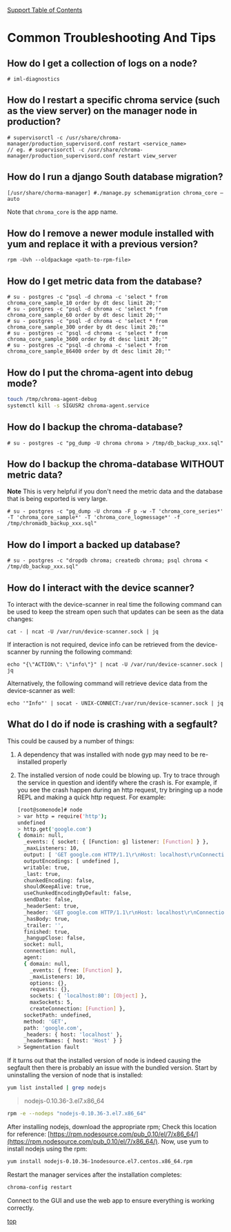 <a name="top"></a>
[Support Table of Contents](TOC.md)

# Common Troubleshooting And Tips

## How do I get a collection of logs on a node?

```
# iml-diagnostics
```

## How do I restart a specific chroma service (such as the view server) on the manager node in production?

```
# supervisorctl -c /usr/share/chroma-manager/production_supervisord.conf restart <service_name>
// eg. # supervisorctl -c /usr/share/chroma-manager/production_supervisord.conf restart view_server
```

## How do I run a django South database migration?

```
[/usr/share/chorma-manager] #./manage.py schemamigration chroma_core —auto
```

Note that `chroma_core` is the app name.

## How do I remove a newer module installed with yum and replace it with a previous version?

```
rpm -Uvh --oldpackage <path-to-rpm-file>
```

## How do I get metric data from the database?

```
# su - postgres -c "psql -d chroma -c 'select * from chroma_core_sample_10 order by dt desc limit 20;'"
# su - postgres -c "psql -d chroma -c 'select * from chroma_core_sample_60 order by dt desc limit 20;'"
# su - postgres -c "psql -d chroma -c 'select * from chroma_core_sample_300 order by dt desc limit 20;'"
# su - postgres -c "psql -d chroma -c 'select * from chroma_core_sample_3600 order by dt desc limit 20;'"
# su - postgres -c "psql -d chroma -c 'select * from chroma_core_sample_86400 order by dt desc limit 20;'"
```

## How do I put the chroma-agent into debug mode?

```bash
touch /tmp/chroma-agent-debug
systemctl kill -s SIGUSR2 chroma-agent.service
```

## How do I backup the chroma-database?

```
# su - postgres -c "pg_dump -U chroma chroma > /tmp/db_backup_xxx.sql"
```

## How do I backup the chroma-database WITHOUT metric data?

**Note** This is very helpful if you don't need the metric data and the database that is being exported is very large.

```
# su - postgres -c "pg_dump -U chroma -F p -w -T 'chroma_core_series*' -T 'chroma_core_sample*' -T 'chroma_core_logmessage*' -f /tmp/chromadb_backup_xxx.sql"
```

## How do I import a backed up database?

```
# su - postgres -c "dropdb chroma; createdb chroma; psql chroma < /tmp/db_backup_xxx.sql"
```

## How do I interact with the device scanner?

To interact with the device-scanner in real time the following command can be used to keep the stream open such that updates can be seen as the data changes:

```
cat - | ncat -U /var/run/device-scanner.sock | jq
```

If interaction is not required, device info can be retrieved from the device-scanner by running the following command:

```
echo "{\"ACTION\": \"info\"}" | ncat -U /var/run/device-scanner.sock | jq
```

Alternatively, the following command will retrieve device data from the device-scanner as well:

```
echo '"Info"' | socat - UNIX-CONNECT:/var/run/device-scanner.sock | jq
```

## What do I do if node is crashing with a segfault?

This could be caused by a number of things:

1. A dependency that was installed with node gyp may need to be re-installed properly
2. The installed version of node could be blowing up. Try to trace through the service in question and identify where the crash is. For example, if you see the crash happen during an http request, try bringing up a node REPL and making a quick http request. For example:

   ```bash
   [root@somenode]# node
   > var http = require('http');
   undefined
   > http.get('google.com')
   { domain: null,
     _events: { socket: { [Function: g] listener: [Function] } },
     _maxListeners: 10,
     output: [ 'GET google.com HTTP/1.1\r\nHost: localhost\r\nConnection: keep-alive\r\n\r\n' ],
     outputEncodings: [ undefined ],
     writable: true,
     _last: true,
     chunkedEncoding: false,
     shouldKeepAlive: true,
     useChunkedEncodingByDefault: false,
     sendDate: false,
     _headerSent: true,
     _header: 'GET google.com HTTP/1.1\r\nHost: localhost\r\nConnection: keep-alive\r\n\r\n',
     _hasBody: true,
     _trailer: '',
     finished: true,
     _hangupClose: false,
     socket: null,
     connection: null,
     agent:
     { domain: null,
       _events: { free: [Function] },
       _maxListeners: 10,
       options: {},
       requests: {},
       sockets: { 'localhost:80': [Object] },
       maxSockets: 5,
       createConnection: [Function] },
     socketPath: undefined,
     method: 'GET',
     path: 'google.com',
     _headers: { host: 'localhost' },
     _headerNames: { host: 'Host' } }
   > Segmentation fault
   ```

If it turns out that the installed version of node is indeed causing the segfault then there is probably an issue with the bundled version. Start by uninstalling the version of node that is installed:

```bash
yum list installed | grep nodejs
```

> nodejs-0.10.36-3.el7.x86_64

```bash
rpm -e --nodeps "nodejs-0.10.36-3.el7.x86_64"
```

After installing nodejs, download the appropriate rpm; Check this location for reference: [https://rpm.nodesource.com/pub_0.10/el/7/x86_64/](https://rpm.nodesource.com/pub_0.10/el/7/x86_64/). Now, use yum to install nodejs using the rpm:

```bash
yum install nodejs-0.10.36-1nodesource.el7.centos.x86_64.rpm
```

Restart the manager services after the installation completes:

```bash
chroma-config restart
```

Connect to the GUI and use the web app to ensure everything is working correctly.

[top](#top)

